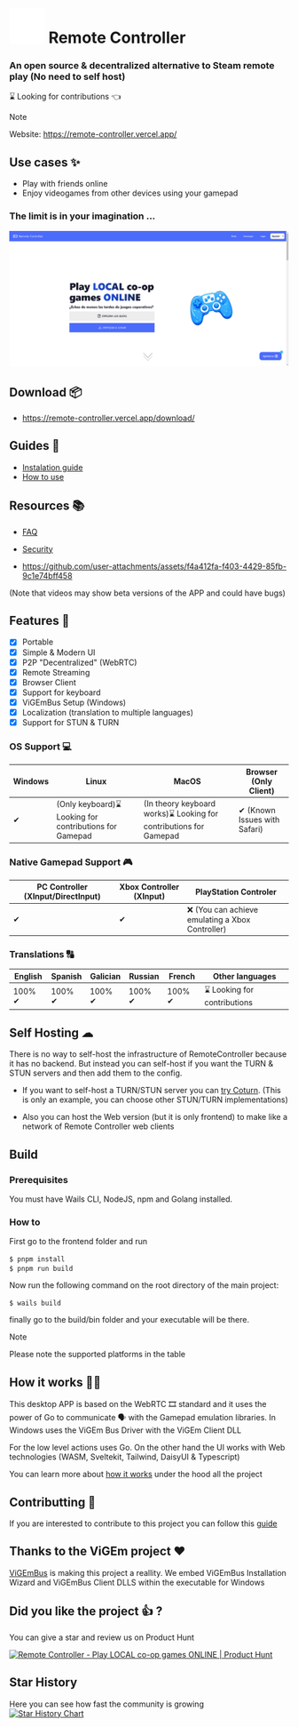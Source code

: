 # ![Gamepad](./frontend/src/lib/assets/gamepad.svg) Remote Controller
### An open source & decentralized alternative to Steam remote play (No need to self host)

⌛ Looking for contributions 👈

> [!Note]
> Website: 
> https://remote-controller.vercel.app/ 

## Use cases ✨

- Play with friends online
- Enjoy videogames from other devices using your gamepad
### The limit is in your imagination ... 

![Example Image from the Desktop APP](./assets/example.png)

## Download 📦

- https://remote-controller.vercel.app/download/

## Guides 📘

- [Instalation guide](https://remote-controller.vercel.app/info/guides/installation/)
- [How to use](https://remote-controller.vercel.app/info/guides/how-to-use/)

## Resources 📚

- [FAQ](https://remote-controller.vercel.app/info/resources/faq/)
- [Security](https://remote-controller.vercel.app/info/resources/security/)

- https://github.com/user-attachments/assets/f4a412fa-f403-4429-85fb-9c1e74bff458

(Note that videos may show beta versions of the APP and could have bugs)

## Features 🧩

- [x] Portable
- [x] Simple & Modern UI
- [x] P2P "Decentralized" (WebRTC)
- [x] Remote Streaming
- [x] Browser Client
- [x] Support for keyboard
- [x] ViGEmBus Setup (Windows)
- [x] Localization (translation to multiple languages)
- [x] Support for STUN & TURN

### OS Support 💻

| Windows 	| Linux 	| MacOS 	| Browser (Only Client) 	|
|---------	|-------	|-------	|---------	|
| ✔       	| (Only keyboard)⌛ Looking for contributions for Gamepad     	| (In theory keyboard works)⌛ Looking for contributions for Gamepad     	| ✔ (Known Issues with Safari)       	|

### Native Gamepad Support 🎮

| PC Controller (XInput/DirectInput) 	| Xbox Controller (XInput) 	| PlayStation Controler
|---------	|-------	|-------	|
| ✔       	| ✔     	| ❌ (You can achieve emulating a Xbox Controller)     	|

### Translations 🔠

| English 	| Spanish 	| Galician | Russian | French |Other languages |
|---------	|-------	|-------	| ------- | ------- | ------- |
| 100% ✔     	| 100% ✔      	| 100% ✔      	| 100% ✔ | 100% ✔ |⌛ Looking for contributions

## Self Hosting ☁

There is no way to self-host the infrastructure of RemoteController because it has no backend. But instead you can self-host if you want the TURN & STUN servers and then add them to the config.

- If you want to self-host a TURN/STUN server you can [try Coturn](https://github.com/coturn/coturn). (This is only an example, you can choose other STUN/TURN implementations)

- Also you can host the Web version (but it is only frontend) to make like a network of Remote Controller web clients

## Build

### Prerequisites

You must have Wails CLI, NodeJS, npm and Golang installed.

### How to

First go to the frontend folder and run

  `$ pnpm install`<br>
  `$ pnpm run build`

Now run the following command on the root directory of the main project:

  `$ wails build`

finally go to the build/bin folder and your executable will be there.

> [!Note]
> Please note the supported platforms in the table

## How it works 👷‍♂️

This desktop APP is based on the WebRTC 🎞 standard and it uses the power of Go to communicate 🗣 with the Gamepad emulation libraries.
In Windows uses the ViGEm Bus Driver with the ViGEm Client DLL

For the low level actions uses Go.
On the other hand the UI works with Web technologies (WASM, Sveltekit, Tailwind, DaisyUI & Typescript)

You can learn more about [how it works](./docs/README.md) under the hood all the project

## Contributting 🤝

If you are interested to contribute to this project you can follow this [guide](./CONTRIBUTING.md)

## Thanks to the ViGEm project ♥
[ViGEmBus](https://github.com/nefarius/ViGEmBus) is making this project a reallity. We embed ViGEmBus Installation Wizard and ViGEmBus Client DLLS within the executable for Windows

## Did you like the project 👍 ?
You can give a star and review us on Product Hunt

<a href="https://www.producthunt.com/products/remote-controller/reviews?utm_source=badge-product_review&utm_medium=badge&utm_souce=badge-remote&#0045;controller" target="_blank"><img src="https://api.producthunt.com/widgets/embed-image/v1/product_review.svg?product_id=565186&theme=light" alt="Remote&#0032;Controller - Play&#0032;LOCAL&#0032;co&#0045;op&#0032;games&#0032;ONLINE | Product Hunt" style="width: 250px; height: 54px;" width="250" height="54" /></a>

## Star History
Here you can see how fast the community is growing
<br/>
[![Star History Chart](https://api.star-history.com/svg?repos=PiterWeb/RemoteController&type=Timeline)](https://star-history.com/#PiterWeb/RemoteController&Timeline)
